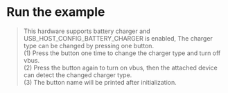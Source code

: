 # Run the example

> This hardware supports battery charger and USB_HOST_CONFIG_BATTERY_CHARGER is enabled, The charger type can be changed by pressing one button.
    <br>(1) Press the button one time to change the charger type and turn off vbus.
    <br>(2) Press the button again to turn on vbus, then the attached device can detect the changed charger type.
    <br>(3) The button name will be printed after initialization.
